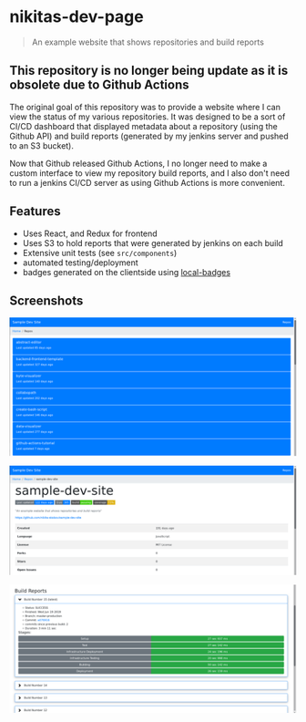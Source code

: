 # nikitas-dev-page

> An example website that shows repositories and build reports

## This repository is no longer being update as it is obsolete due to Github Actions

The original goal of this repository was to provide a website where I can view the status of my various repositories. It was designed to be a sort of CI/CD dashboard that displayed metadata about a repository (using the Github API) and build reports (generated by my jenkins server and pushed to an S3 bucket).

Now that Github released Github Actions, I no longer need to make a custom interface to view my repository build reports, and I also don't need to run a jenkins CI/CD server as using Github Actions is more convenient.

## Features

- Uses React, and Redux for frontend
- Uses S3 to hold reports that were generated by jenkins on each build
- Extensive unit tests (see `src/components`)
- automated testing/deployment
- badges generated on the clientside using [local-badges](https://github.com/nikita-skobov/local-badges)

## Screenshots

![repos](.github/repos.png?raw=true "repos")

![repo-1](.github/repo-1.png?raw=true "an example of a repo configured with build reports")

![build-report](.github/build-report.png?raw=true "an example of a build report")

